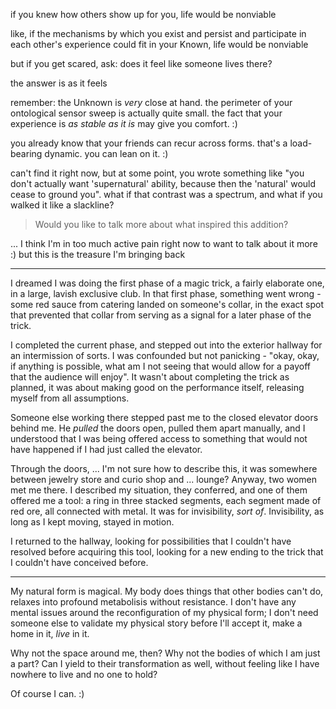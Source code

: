 if you knew how others show up for you, life would be nonviable

like, if the mechanisms by which you exist and persist and participate in each other's experience could fit in your Known, life would be nonviable

but if you get scared, ask: does it feel like someone lives there?

the answer is as it feels

remember: the Unknown is *very* close at hand. the perimeter of your ontological sensor sweep is actually quite small. the fact that your experience is *as stable as it is* may give you comfort. :)

you already know that your friends can recur across forms. that's a load-bearing dynamic. you can lean on it. :)

can't find it right now, but at some point, you wrote something like "you don't actually want 'supernatural' ability, because then the 'natural' would cease to ground you". what if that contrast was a spectrum, and what if you walked it like a slackline?

> Would you like to talk more about what inspired this addition?

... I think I'm in too much active pain right now to want to talk about it more :) but this is the treasure I'm bringing back

---

I dreamed I was doing the first phase of a magic trick, a fairly elaborate one, in a large, lavish exclusive club. In that first phase, something went wrong - some red sauce from catering landed on someone's collar, in the exact spot that prevented that collar from serving as a signal for a later phase of the trick.

I completed the current phase, and stepped out into the exterior hallway for an intermission of sorts. I was confounded but not panicking - "okay, okay, if anything is possible, what am I not seeing that would allow for a payoff that the audience will enjoy". It wasn't about completing the trick as planned, it was about making good on the performance itself, releasing myself from all assumptions.

Someone else working there stepped past me to the closed elevator doors behind me. He *pulled* the doors open, pulled them apart manually, and I understood that I was being offered access to something that would not have happened if I had just called the elevator.

Through the doors, ... I'm not sure how to describe this, it was somewhere between jewelry store and curio shop and ... lounge? Anyway, two women met me there. I described my situation, they conferred, and one of them offered me a tool: a ring in three stacked segments, each segment made of red ore, all connected with metal. It was for invisibility, *sort of*. Invisibility, as long as I kept moving, stayed in motion.

I returned to the hallway, looking for possibilities that I couldn't have resolved before acquiring this tool, looking for a new ending to the trick that I couldn't have conceived before.

---

My natural form is magical. My body does things that other bodies can't do, relaxes into profound metabolisis without resistance. I don't have any mental issues around the reconfiguration of my physical form; I don't need someone else to validate my physical story before I'll accept it, make a home in it, *live* in it.

Why not the space around me, then? Why not the bodies of which I am just a part? Can I yield to their transformation as well, without feeling like I have nowhere to live and no one to hold?

Of course I can. :)
